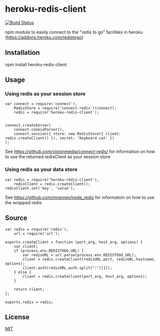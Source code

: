 # heroku-redis-client

[![Build Status](https://secure.travis-ci.org/cmanzana/heroku-redis-client.png)](http://travis-ci.org/cmanzana/heroku-redis-client)

npm module to easily connect to the "redis to go" facilities in heroku (https://addons.heroku.com/redistogo)

## Installation

npm install heroku-redis-client

## Usage

### Using redis as your session store

    var connect = require('connect'),
        RedisStore = require('connect-redis')(connect),
        redis = require('heroku-redis-client');


    connect.createServer(
        connect.cookieParser(),
        connect.session({ store: new RedisStore({ client: redis.createClient() }), secret: 'keyboard cat' })
    );

See https://github.com/visionmedia/connect-redis/ for information on how to use the returned redisClient as your session store

### Using redis as your data store

    var redis = require('heroku-redis-client'),
        redisClient = redis.createClient();
    redisClient.set('key', 'value');

See https://github.com/mranney/node_redis for information on how to use the wrapped redis

## Source

    var redis = require('redis'),
        url = require('url');

    exports.createClient = function (port_arg, host_arg, options) {
        var client;
        if (process.env.REDISTOGO_URL) {
            var redisURL = url.parse(process.env.REDISTOGO_URL);
            client = redis.createClient(redisURL.port, redisURL.hostname, options);
            client.auth(redisURL.auth.split(":")[1]);
        } else {
            client = redis.createClient(port_arg, host_arg, options);
        }

        return client;
    };

    exports.redis = redis;


## License
[MIT](https://github.com/cmanzana/heroku-redis-client/blob/master/MIT-LICENSE)